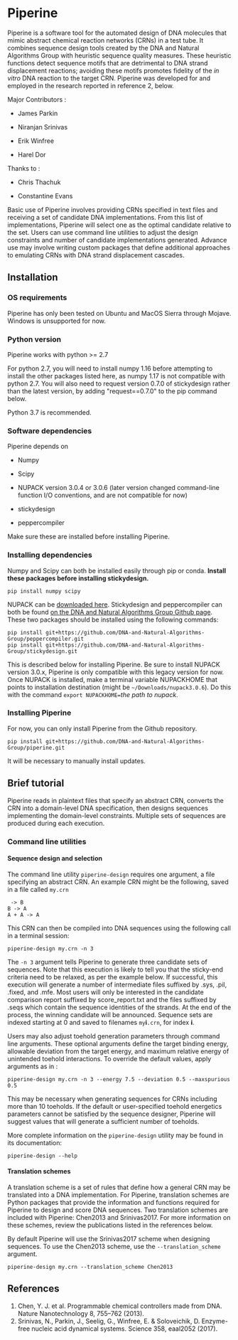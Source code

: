 # Piperine
Piperine is a software tool for the automated design of DNA molecules that mimic abstract chemical reaction networks (CRNs) in a test tube.
It combines sequence design tools created by the DNA and Natural Algorithms Group with heuristic sequence quality measures.
These heuristic functions detect sequence motifs that are detrimental to DNA strand displacement reactions; avoiding these motifs promotes fidelity of the _in vitro_ DNA reaction to the target CRN.
Piperine was developed for and employed in the research reported in reference 2, below.

Major Contributors :

* James Parkin

* Niranjan Srinivas

* Erik Winfree

* Harel Dor

Thanks to :

* Chris Thachuk

* Constantine Evans

Basic use of Piperine involves providing CRNs specified in text files and receiving a set of candidate DNA implementations.
From this list of implementations, Piperine will select one as the optimal candidate relative to the set.
Users can use command line utilities to adjust the design constraints and number of candidate implementations generated.
Advance use may involve writing custom packages that define additional approaches to emulating CRNs with DNA strand displacement cascades.

## Installation

### OS requirements
Piperine has only been tested on Ubuntu and MacOS Sierra through Mojave.
Windows is unsupported for now.

### Python version
Piperine works with python >= 2.7

For python 2.7, you will need to install numpy 1.16 before attempting to install the other packages listed here, as numpy 1.17 is not compatible with python 2.7.  You will also need to request version 0.7.0 of stickydesign rather than the latest version, by adding "request==0.7.0" to the pip command below.

Python 3.7 is recommended.

### Software dependencies
Piperine depends on

* Numpy

* Scipy

* NUPACK version 3.0.4 or 3.0.6 (later version changed command-line function I/O conventions, and are not compatible for now)

* stickydesign

* peppercompiler

Make sure these are installed before installing Piperine.

### Installing dependencies
Numpy and Scipy can both be installed easily through pip or conda.
__Install these packages before installing stickydesign.__
```
pip install numpy scipy
```
NUPACK can be [downloaded here](http://www.nupack.org/).
Stickydesign and peppercompiler can both be found [on the DNA and Natural Algorithms Group Github page](https://github.com/DNA-and-Natural-Algorithms-Group).
These two packages should be installed using the following commands:

```
pip install git+https://github.com/DNA-and-Natural-Algorithms-Group/peppercompiler.git
pip install git+https://github.com/DNA-and-Natural-Algorithms-Group/stickydesign.git
```

This is described below for installing Piperine.
Be sure to install NUPACK version 3.0.x, Piperine is only compatible with this legacy version for now.
Once NUPACK is installed, make a terminal variable NUPACKHOME that points to installation destination (might be `~/Downloads/nupack3.0.6`). Do this with the command `export NUPACKHOME=`_the path to nupack_.

### Installing Piperine
For now, you can only install Piperine from the Github repository.

```
pip install git+https://github.com/DNA-and-Natural-Algorithms-Group/piperine.git
```

It will be necessary to manually install updates. 

## Brief tutorial
Piperine reads in plaintext files that specify an abstract CRN, converts the CRN into a domain-level DNA specification, then designs sequences implementing the domain-level constraints.
Multiple sets of sequences are produced during each execution.

### Command line utilities
#### Sequence design and selection
The command line utility `piperine-design` requires one argument, a file specifying an abstract CRN.
An example CRN might be the following, saved in a file called `my.crn`

```
 -> B
B -> A
A + A -> A
```

This CRN can then be compiled into DNA sequences using the following call in a terminal session:

`piperine-design my.crn -n 3`

The `-n 3` argument tells Piperine to generate three candidate sets of sequences.
Note that this execution is likely to tell you that the sticky-end criteria need to be relaxed, as per the example below.
If successful, this execution will generate a number of intermediate files suffixed by .sys, .pil, .fixed, and .mfe.
Most users will only be interested in the candidate comparison report suffixed by score_report.txt and the files suffixed by .seqs which contain the sequence identities of the strands.
At the end of the process, the winning candidate will be announced.
Sequence sets are indexed starting at 0 and saved to filenames `my`__i__`.crn`, for index __i__.

Users may also adjust toehold generation parameters through command line arguments.
These optional arguments define the target binding energy, allowable deviation from the target energy, and maximum relative energy of unintended toehold interactions.
To override the default values, apply arguments as in :

`piperine-design my.crn -n 3 --energy 7.5 --deviation 0.5 --maxspurious 0.5`

This may be necessary when generating sequences for CRNs including more than 10 toeholds.
If the default or user-specified toehold energetics parameters cannot be satisfied by the sequence designer, Piperine will suggest values that will generate a sufficient number of toeholds.

More complete information on the `piperine-design` utility may be found in its documentation:

`piperine-design --help`

#### Translation schemes
A translation scheme is a set of rules that define how a general CRN may be translated into a DNA implementation.
For Piperine, translation schemes are Python packages that provide the information and functions required for Piperine to design and score DNA sequences.
Two translation schemes are included with Piperine: Chen2013 and Srinivas2017.
For more information on these schemes, review the publications listed in the references below.

By default Piperine will use the Srinivas2017 scheme when designing sequences.
To use the Chen2013 scheme, use the `--translation_scheme` argument.

`piperine-design my.crn --translation_scheme Chen2013`

## References
1. Chen, Y. J. et al. Programmable chemical controllers made from DNA. Nature Nanotechnology 8, 755–762 (2013).
1. Srinivas, N., Parkin, J., Seelig, G., Winfree, E. & Soloveichik, D. Enzyme-free nucleic acid dynamical systems. Science 358, eaal2052 (2017).

